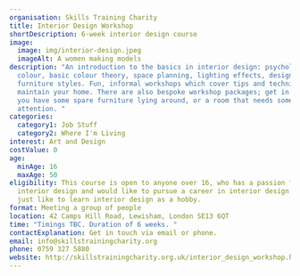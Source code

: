 ```yaml
---
organisation: Skills Training Charity
title: Interior Design Workshop
shortDescription: 6-week interior design course
image:
  image: img/interior-design.jpeg
  imageAlt: A women making models
description: "An introduction to the basics in interior design: psychology of
  colour, basic colour theory, space planning, lighting effects, design and
  furniture styles. Fun, informal workshops which cover tips and techniques to
  maintain your home. There are also bespoke workshop packages; get in touch if
  you have some spare furniture lying around, or a room that needs some
  attention. "
categories:
  category1: Job Stuff
  category2: Where I'm Living
interest: Art and Design
costValue: 0
age:
  minAge: 16
  maxAge: 50
eligibility: This course is open to anyone over 16, who has a passion for
  interior design and would like to pursue a career in interior design or would
  just like to learn interior design as a hobby.
format: Meeting a group of people
location: 42 Camps Hill Road, Lewisham, London SE13 6QT
time: "Timings TBC. Duration of 6 weeks. "
contactExplanation: Get in touch via email or phone.
email: info@skillstrainingcharity.org
phone: 0759 327 5880
website: http://skillstrainingcharity.org.uk/interior_design_workshop.htm
---
```

